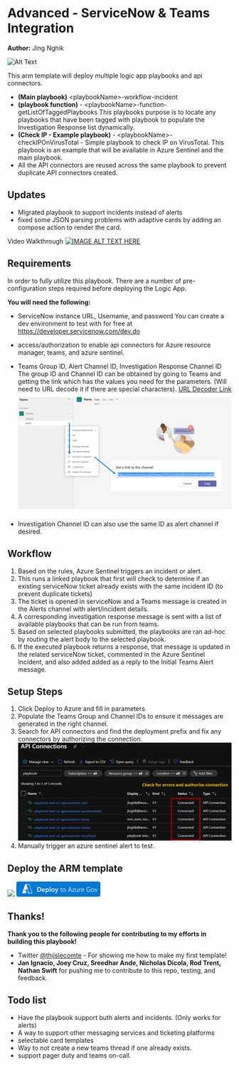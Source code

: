 # Advanced - ServiceNow & Teams Integration
**Author:** Jing Nghik

![Alt Text](./Media/animated.gif)

This arm template will deploy multiple logic app playbooks and api connectors. 
- **(Main playbook)** \<playbookName>-workflow-incident
- **(playbook function)** - \<playbookName>-function-getListOfTaggedPlaybooks
This playbooks purpose is to locate any playbooks that have been tagged with playbook to populate the Investigation Response list dynamically.
- **(Check IP - Example playbook)** - \<playbookName>-checkIPOnVirusTotal - Simple playbook to check IP on VirusTotal. This playbook is an example that will be available in Azure Sentinel and the main playbook.
- All the API connectors are reused across the same playbook to prevent duplicate API connectors created. 

## Updates
- Migrated playbook to support incidents instead of alerts
- fixed some JSON parsing problems with adaptive cards by adding an compose action to render the card.

Video Walkthrough
[![IMAGE ALT TEXT HERE](https://img.youtube.com/vi/RgspwmcwjxQ/0.jpg)](https://www.youtube.com/watch?v=RgspwmcwjxQ)

## Requirements
In order to fully utilize this playbook. There are a number of pre-configuration steps required before deploying the Logic App.

**You will need the following:**
- ServiceNow instance URL, Username, and password
You can create a dev environment to test with for free at https://developer.servicenow.com/dev.do
- access/authorization to enable api connectors for Azure resource manager, teams, and azure sentinel.
- Teams Group ID, Alert Channel ID, Investigation Response Channel ID 
The group ID and Channel ID can be obtained by going to Teams and getting the link which has the values you need for the parameters. (Will need to URL decode it if there are special characters). [URL Decoder Link](https://www.urldecoder.org/)
![Alt Text](./Media/teams.png)

- Investigation Channel ID can also use the same ID as alert channel if desired. 

## Workflow
1. Based on the rules, Azure Sentinel triggers an incident or alert. 
2. This runs a linked playbook that first will check to determine if an existing serviceNow ticket already exists with the same incident ID (to prevent duplicate tickets)
3. The ticket is opened in serviceNow and a Teams message is created in the Alerts channel with alert/incident details.
4. A corresponding investigation response message is sent with a list of available playbooks that can be run from teams. 
5. Based on selected playbooks submitted, the playbooks are ran ad-hoc by routing the alert body to the selected playbook.
6. If the executed playbook returns a response, that message is updated in the related serviceNow ticket, commented in the Azure Sentinel Incident, and also added added as a reply to the Initial Teams Alert message.

## Setup Steps
1. Click Deploy to Azure and fill in parameters
2. Populate the Teams Group and Channel IDs to ensure it messages are generated in the right channel.
3. Search for API connectors and find the deployment prefix and fix any connectors by authorizing the connection.
![Alt Text](./Media/apiconnectors.png)
4. Manually trigger an azure sentinel alert to test. 

## Deploy the ARM template
<a href="https://portal.azure.com/#create/Microsoft.Template/uri/https://raw.githubusercontent.com/Azure/Azure-Sentinel/master/Playbooks/Advanced-SNOW-Teams-Integration
/azuredeploy.json" target="_blank"><img src="https://aka.ms/deploytoazurebutton"/></a>
<a href="https://portal.azure.us/#create/Microsoft.Template/uri/https://raw.githubusercontent.com/Azure/Azure-Sentinel/master/Playbooks/Advanced-SNOW-Teams-Integration
/azuredeploy.json" target="_blank"><img src="https://raw.githubusercontent.com/Azure/azure-quickstart-templates/master/1-CONTRIBUTION-GUIDE/images/deploytoazuregov.png"/></a>

## Thanks!
**Thank you to the following people for contributing to my efforts in building this playbook!**
- Twitter [@thijslecomte](https://twitter.com/thijslecomte) - For showing me how to make my first template!
- **Jan Ignacio, Joey Cruz, Sreedhar Ande, Nicholas Dicola, Rod Trent, Nathan Swift** for pushing me to contribute to this repo, testing, and feedback.

## Todo list 
- Have the playbook support buth alerts and incidents. (Only works for alerts)
- A way to support other messaging services and ticketing platforms
- selectable card templates
- Way to not create a new teams thread if one already exists. 
- support pager duty and teams on-call.